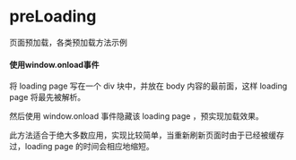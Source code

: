# preLoading
页面预加载，各类预加载方法示例

#### 使用window.onload事件
将 loading page 写在一个 div 块中，并放在 body 内容的最前面，这样 loading page 将最先被解析。

然后使用 window.onload 事件隐藏该 loading page ，预实现加载效果。

此方法适合于绝大多数应用，实现比较简单，当重新刷新页面时由于已经被缓存过，loading page 的时间会相应地缩短。
 

